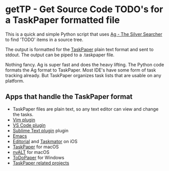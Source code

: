 # getTP - Get Source Code TODO's for a TaskPaper formatted file

This is a quick and simple Python script that uses [Ag - The Silver Searcher](https://github.com/ggreer/the_silver_searcher) to find 'TODO' items in a source tree.

The output is formatted for the [TaskPaper](https://www.taskpaper.com/) plain text format and sent to stdout. The output can be piped to a .taskpaper file.

Nothing fancy. Ag is super fast and does the heavy lifting. The Python code formats the Ag format to TaskPaper. Most IDE's have some form of task tracking already. But TaskPaper organizes task lists that are usable on any platform.

## Apps that handle the TaskPaper format

* TaskPaper files are plain text, so any text editor can view and change the tasks.
* [Vim plugin](https://github.com/davidoc/taskpaper.vim)
* [VS Code plugin](https://github.com/sandy081/vscode-todotasks)
* [Sublime Text plugin](https://github.com/aziz/PlainTasks) plugin
* [Emacs](https://github.com/jedthehumanoid/taskpaper.el)
* [Editorial](http://omz-software.com/editorial/) and [Taskmator](https://www.facebook.com/Taskmator/) on iOS
* [TaskPaper](https://www.taskpaper.com/) for macOS
* [nvALT](http://brettterpstra.com/projects/nvalt/) for macOS
* [ToDoPaper](http://widefido.com/products/todopaper/) for Windows
* [TaskPaper related projects](http://www.hogbaysoftware.com/wiki/TaskPaperRelatedProjects)